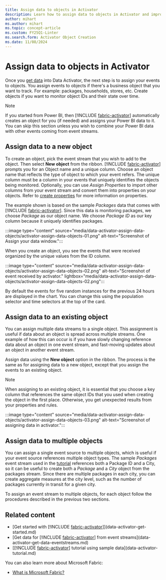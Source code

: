 ```yaml
---
title: Assign data to objects in Activator
description: Learn how to assign data to objects in Activator and improve your data management capabilities.
author: mihart
ms.author: mihart
ms.topic: concept-article
ms.custom: FY25Q1-Linter
ms.search.form: Activator Object Creation
ms.date: 11/08/2024
---
```


# Assign data to objects in Activator

Once you [get data](data-activator-get-data-power-bi.md) into Data Activator, the next step is to assign your events to objects. You assign events to objects if there's a business object that you want to track. For example: packages, households, stores, etc. Create objects if you want to monitor object IDs and their state over time.  

> [!NOTE]
> If you started from Power BI, then [!INCLUDE [fabric-activator](../includes/fabric-activator.md)] automatically creates an object for you (if needed) and assigns your Power BI data to it. You can skip this section unless you wish to combine your Power BI data with other events coming from event streams.

## Assign data to a new object

To create an object, pick the event stream that you wish to add to the object. Then select **New object** from the ribbon. [!INCLUDE [fabric-activator](../includes/fabric-activator.md)] prompts you for an Object name and a unique column. Choose an object name that reflects the type of object to which your event refers. The unique column must be a column in your events that uniquely identifies the objects being monitored. Optionally, you can use *Assign Properties* to import other columns from your event stream and convert them into properties on your objects. Refer to [create properties](data-activator-create-triggers-design-mode.md#create-properties) for more information on properties.

The example shown is based on the sample *Packages* data that comes with [!INCLUDE [fabric-activator](../includes/fabric-activator.md)]. Since this data is monitoring packages, we choose *Package* as our object name. We choose *Package ID* as our key column because it uniquely identifies packages.

:::image type="content" source="media/data-activator-assign-data-objects/activator-assign-data-objects-01.png" alt-text="Screenshot of Assign your data window.":::

When you create an object, you see the events that were received organized by the unique values from the ID column.

:::image type="content" source="media/data-activator-assign-data-objects/activator-assign-data-objects-02.png" alt-text="Screenshot of event received by activator." lightbox="media/data-activator-assign-data-objects/activator-assign-data-objects-02.png":::

By default the events for five random instances for the previous 24 hours are displayed in the chart. You can change this using the population selector and time selectors at the top of the card.

## Assign data to an existing object

You can assign multiple data streams to a single object. This assignment is useful if data about an object is spread across multiple streams. One example of how this can occur is if you have slowly changing reference data about an object in one event stream, and fast-moving updates about an object in another event stream.

Assign data using the **New object**  option in the ribbon. The process is the same as for assigning data to a new object, except that you assign the events to an existing object.

> [!NOTE]
> When assigning to an existing object, it is essential that you choose a key column that references the same object IDs that you used when creating the object in the first place. Otherwise, you get unexpected results from your properties and rules.

:::image type="content" source="media/data-activator-assign-data-objects/activator-assign-data-objects-03.png" alt-text="Screenshot of assigning data in activator.":::

## Assign data to multiple objects

You can assign a single event source to multiple objects, which is useful if your event source references multiple object types. The sample *Packages* event stream used in the [tutorial](data-activator-tutorial.md) references both a Package ID and a City, so it can be useful to create both a *Package* and a *City* object from the packages stream. Since there are multiple packages in each city, you can create aggregate measures at the city level, such as the number of packages currently in transit for a given city.

To assign an event stream to multiple objects, for each object follow the procedures described in the previous two sections.

## Related content

* [Get started with [!INCLUDE [fabric-activator](../includes/fabric-activator.md)]](data-activator-get-started.md)
* [Get data for [!INCLUDE [fabric-activator](../includes/fabric-activator.md)] from event streams](data-activator-get-data-eventstreams.md)
* [[!INCLUDE [fabric-activator](../includes/fabric-activator.md)] tutorial using sample data](data-activator-tutorial.md)

You can also learn more about Microsoft Fabric:

* [What is Microsoft Fabric?](../../get-started/microsoft-fabric-overview.md)
